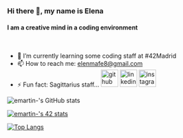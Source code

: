 
### Hi there 👋, my name is Elena
#### I am a creative mind in a coding environment

<br>

- 🌱 I’m currently learning some coding staff at #42Madrid 
- 📫 How to reach me: elenmafe8@gmail.com 
- ⚡ Fun fact: Sagittarius staff... 
[<img src='https://cdn.jsdelivr.net/npm/simple-icons@3.0.1/icons/github.svg' alt='github' height='40'>](https://github.com/hellnhell)  [<img src='https://cdn.jsdelivr.net/npm/simple-icons@3.0.1/icons/linkedin.svg' alt='linkedin' height='40'>](https://www.linkedin.com/in/e-martintechncode/)  [<img src='https://cdn.jsdelivr.net/npm/simple-icons@3.0.1/icons/instagram.svg' alt='instagram' height='40'>](https://www.instagram.com/helln___/)  



![emartin-'s GitHub stats](https://github-readme-stats.vercel.app/api?username=hellnhell&show_icons=true&theme=tokyonight)



[![emartin-'s 42 stats](https://badge42.herokuapp.com/api/stats/emartin-?privacyEmail=true&darkmode=true)](https://github.com/JaeSeoKim/badge42)



[![Top Langs](https://github-readme-stats.vercel.app/api/top-langs/?username=hellnhell&layout=compact)](https://github.com/anuraghazra/github-readme-stats)





